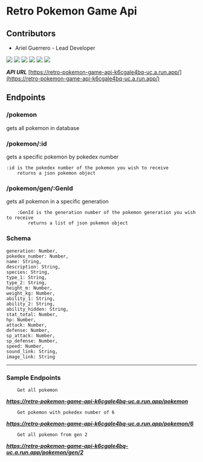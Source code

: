 # Retro Pokemon Game Api

## Contributors

* Ariel Guerrero - Lead Developer


![](https://projectpokemon.org/images/normal-sprite/blaziken.gif) ![](https://projectpokemon.org/images/normal-sprite/scizor.gif) ![](https://projectpokemon.org/images/normal-sprite/tyranitar.gif) ![](https://projectpokemon.org/images/normal-sprite/darkrai.gif) ![](https://projectpokemon.org/images/normal-sprite/lucario.gif) ![](https://projectpokemon.org/images/normal-sprite/latios.gif)

***API URL***
[https://retro-pokemon-game-api-k6cgale4bq-uc.a.run.app/](https://retro-pokemon-game-api-k6cgale4bq-uc.a.run.app/)

## Endpoints

### /pokemon

gets all pokemon in database

### /pokemon/:id

gets a specific pokemon by pokedex number

    :id is the pokedex number of the pokemon you wish to receive
        returns a json pokemon object

### /pokemon/gen/:GenId

gets all pokemon in a specific generation

        :GenId is the generation number of the pokemon generation you wish to receive
            returns a list of json pokemon object

### Schema

    generation: Number,
    pokedex_number: Number,
    name: String,
    description: String,
    species: String,
    type_1: String,
    type_2: String,
    height_m: Number,
    weight_kg: Number,
    ability_1: String,
    ability_2: String,
    ability_hidden: String,
    stat_total: Number,
    hp: Number,
    attack: Number,
    defense: Number,
    sp_attack: Number,
    sp_defense: Number,
    speed: Number,
    sound_link: String,
    image_link: String
    
___

### Sample Endpoints

        Get all pokemon 
      
      
***https://retro-pokemon-game-api-k6cgale4bq-uc.a.run.app/pokemon***

        Get pokemon with pokedex number of 6
        
        
***https://retro-pokemon-game-api-k6cgale4bq-uc.a.run.app/pokemon/6***


        Get all pokemon from gen 2

***https://retro-pokemon-game-api-k6cgale4bq-uc.a.run.app/pokemon/gen/2***
